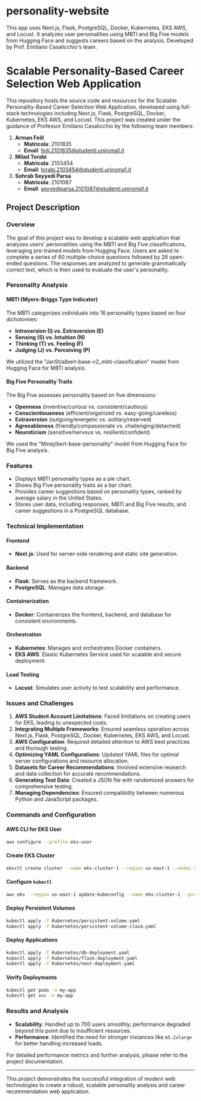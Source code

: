 # personality-website
This app uses Next.js, Flask, PostgreSQL, Docker, Kubernetes, EKS AWS, and Locust. It analyzes user personalities using MBTI and Big Five models from Hugging Face and suggests careers based on the analysis. Developed by Prof. Emiliano Casalicchio's team.
# Scalable Personality-Based Career Selection Web Application

This repository hosts the source code and resources for the Scalable Personality-Based Career Selection Web Application, developed using full-stack technologies including Next.js, Flask, PostgreSQL, Docker, Kubernetes, EKS AWS, and Locust. This project was created under the guidance of Professor Emiliano Casalicchio by the following team members:

1. **Arman Feili**
   - **Matricola**: 2101835
   - **Email**: feili.2101835@studenti.uniroma1.it
2. **Milad Torabi**
   - **Matricola**: 2103454
   - **Email**: torabi.2103454@studenti.uniroma1.it
3. **Sohrab Seyyedi Parsa**
   - **Matricola**: 2101087
   - **Email**: seyyediparsa.2101087@studenti.uniroma1.it

## Project Description

### Overview

The goal of this project was to develop a scalable web application that analyzes users' personalities using the MBTI and Big Five classifications, leveraging pre-trained models from Hugging Face. Users are asked to complete a series of 60 multiple-choice questions followed by 26 open-ended questions. The responses are analyzed to generate grammatically correct text, which is then used to evaluate the user's personality.

### Personality Analysis

#### MBTI (Myers-Briggs Type Indicator)

The MBTI categorizes individuals into 16 personality types based on four dichotomies:
- **Introversion (I) vs. Extraversion (E)**
- **Sensing (S) vs. Intuition (N)**
- **Thinking (T) vs. Feeling (F)**
- **Judging (J) vs. Perceiving (P)**

We utilized the "JanSt/albert-base-v2_mbti-classification" model from Hugging Face for MBTI analysis.

#### Big Five Personality Traits

The Big Five assesses personality based on five dimensions:
- **Openness** (inventive/curious vs. consistent/cautious)
- **Conscientiousness** (efficient/organized vs. easy-going/careless)
- **Extraversion** (outgoing/energetic vs. solitary/reserved)
- **Agreeableness** (friendly/compassionate vs. challenging/detached)
- **Neuroticism** (sensitive/nervous vs. resilient/confident)

We used the "Minej/bert-base-personality" model from Hugging Face for Big Five analysis.

### Features

- Displays MBTI personality types as a pie chart.
- Shows Big Five personality traits as a bar chart.
- Provides career suggestions based on personality types, ranked by average salary in the United States.
- Stores user data, including responses, MBTI and Big Five results, and career suggestions in a PostgreSQL database.

### Technical Implementation

#### Frontend

- **Next.js**: Used for server-side rendering and static site generation.

#### Backend

- **Flask**: Serves as the backend framework.
- **PostgreSQL**: Manages data storage.

#### Containerization

- **Docker**: Containerizes the frontend, backend, and database for consistent environments.

#### Orchestration

- **Kubernetes**: Manages and orchestrates Docker containers.
- **EKS AWS**: Elastic Kubernetes Service used for scalable and secure deployment.

#### Load Testing

- **Locust**: Simulates user activity to test scalability and performance.


### Issues and Challenges

1. **AWS Student Account Limitations**: Faced limitations on creating users for EKS, leading to unexpected costs.
2. **Integrating Multiple Frameworks**: Ensured seamless operation across Next.js, Flask, PostgreSQL, Docker, Kubernetes, EKS AWS, and Locust.
3. **AWS Configuration**: Required detailed attention to AWS best practices and thorough testing.
4. **Optimizing YAML Configurations**: Updated YAML files for optimal server configurations and resource allocation.
5. **Datasets for Career Recommendations**: Involved extensive research and data collection for accurate recommendations.
6. **Generating Test Data**: Created a JSON file with randomized answers for comprehensive testing.
7. **Managing Dependencies**: Ensured compatibility between numerous Python and JavaScript packages.

### Commands and Configuration

#### AWS CLI for EKS User

```bash
aws configure --profile eks-user
```

#### Create EKS Cluster

```bash
eksctl create cluster --name eks-cluster-1 --region us-east-1 --nodes 3 --node-type m5.xlarge --profile eks-user
```

#### Configure `kubectl`

```bash
aws eks --region us-east-1 update-kubeconfig --name eks-cluster-1 --profile eks-user
```

#### Deploy Persistent Volumes

```bash
kubectl apply -f Kubernetes/persistent-volume.yaml
kubectl apply -f Kubernetes/persistent-volume-claim.yaml
```

#### Deploy Applications

```bash
kubectl apply -f Kubernetes/db-deployment.yaml
kubectl apply -f Kubernetes/flask-deployment.yaml
kubectl apply -f Kubernetes/next-deployment.yaml
```

#### Verify Deployments

```bash
kubectl get pods -n my-app
kubectl get svc -n my-app
```

### Results and Analysis

- **Scalability**: Handled up to 700 users smoothly; performance degraded beyond this point due to insufficient resources.
- **Performance**: Identified the need for stronger instances like `m5.2xlarge` for better handling increased loads.

For detailed performance metrics and further analysis, please refer to the project documentation.

---

This project demonstrates the successful integration of modern web technologies to create a robust, scalable personality analysis and career recommendation web application.